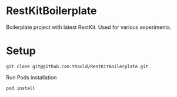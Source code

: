 # RestKitBoilerplate

Boilerplate project with latest RestKit. Used for various experiments.

# Setup

```shell
git clone git@github.com:thaold/RestKitBoilerplate.git
```

Run Pods installation
```shell
pod install
```
